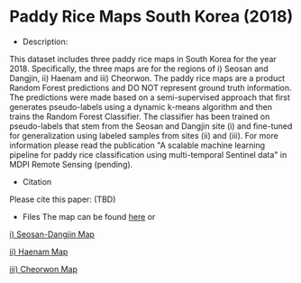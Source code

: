# Paddy Rice Maps South Korea (2018)
* Description: 

This dataset includes three paddy rice maps in South Korea for the year 2018. Specifically, the three maps are for the regions of i) Seosan and Dangjin, ii) Haenam and iii) Cheorwon. The paddy rice maps are a product Random Forest predictions and DO NOT represent ground truth information. The predictions were made based on a semi-supervised approach that first generates pseudo-labels using a dynamic k-means algorithm and then trains the Random Forest Classifier. The classifier has been trained on pseudo-labels that stem from the Seosan and Dangjin site (i) and fine-tuned for generalization using labeled samples from sites (ii) and (iii). For more information please read the publication "A scalable machine learning pipeline for paddy rice classification using multi-temporal Sentinel data" in MDPI Remote Sensing (pending). 

* Citation 

Please cite this paper: (TBD)

* Files 
The map can be found [here](https://noagr-my.sharepoint.com/:f:/g/personal/tdrivas_o365_noa_gr/EvXUQly2P61GuOyczJ6QzFABXAmiMCvul9VcJ5WhYDMuEQ?e=dWeacy) or 

[i)   Seosan-Dangjin Map](https://noagr-my.sharepoint.com/:i:/g/personal/tdrivas_o365_noa_gr/EQsvzFLKz4VLjumidOb-YF0BnIOW2lEw2gxvhhTcGyf39A?e=0gBgV8)

[ii)  Haenam Map](https://noagr-my.sharepoint.com/:i:/g/personal/tdrivas_o365_noa_gr/EYbyxpcq1W5Ds2o2E-0eSkEBUpAVYfZOhMtYTdUtZkEMGQ?e=orTZWC)

[iii) Cheorwon Map](https://noagr-my.sharepoint.com/:i:/g/personal/tdrivas_o365_noa_gr/EViL0QAmExdMjKjIz62NdGwBuJymfG7psEKoIDcU-blQfA?e=4xZdCr)
